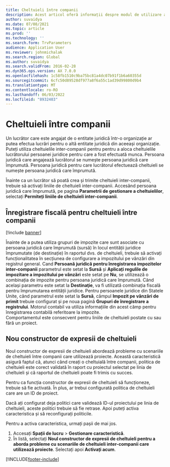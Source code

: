 ```yaml
---
title: Cheltuieli între companii
description: Acest articol oferă informații despre modul de utilizare a cheltuielilor între companii pentru a aloca cheltuielile unui lucrător persoanei juridice pentru care a fost efectuată munca.
author: suvaidya
ms.date: 07/08/2021
ms.topic: article
ms.prod: ''
ms.technology: ''
ms.search.form: TrvParameters
audience: Application User
ms.reviewer: johnmichalak
ms.search.region: Global
ms.author: suvaidya
ms.search.validFrom: 2016-02-28
ms.dyn365.ops.version: AX 7.0.0
ms.openlocfilehash: 1c58fb1510c9ba75bc81a4dc07b91f1b6a60355d
ms.sourcegitcommit: 6cfc50d89528df977a8f6a55c1ad39d99800d9b4
ms.translationtype: MT
ms.contentlocale: ro-RO
ms.lasthandoff: 06/03/2022
ms.locfileid: "8932403"
---
```

# <a name="intercompany-expenses"></a>Cheltuieli între companii

Un lucrător care este angajat de o entitate juridică într-o organizație ar putea efectua lucrări pentru o altă entitate juridică din aceeași organizație. Puteți utiliza cheltuielile inter-companii pentru pentru a aloca cheltuielile lucrătorului persoanei juridice pentru care a fost efectuată munca. Persoana juridică care angajează lucrătorul se numește persoana juridică care împrumută. Persoana juridică pentru care lucrătorul efectuează cheltuieli se numește persoana juridică care împrumută. 

Înainte ca un lucrător să poată crea și trimite cheltuieli inter-companii, trebuie să activați liniile de cheltuieli inter-companii. Accesând persoana juridică care împrumută, pe pagina **Parametrii de gestionare a cheltuielilor**, selectați **Permiteți liniile de cheltuieli inter-companii**. 

## <a name="tax-posting-for-intercompany-expenses"></a>Înregistrare fiscală pentru cheltuieli între companii

[!include [banner](../includes/banner.md)]

Înainte de a putea utiliza grupuri de impozite care sunt asociate cu persoana juridică care împrumută (sursă) în locul entității juridice împrumutate (de destinație) în raportul dvs. de cheltuieli, trebuie să activați funcționalitatea în secțiunea de configurare a impozitului pe vânzări din registrul general. Cand **Persoană juridică pentru înregistrarea impozitelor inter-companii** parametrul este setat la **Sursă** și **Aplicați regulile de impozitare a impozitului pe vânzări** este setat pe **Nu**, se utilizează o combinația de impozite pentru persoana juridică care împrumută. Când același parametru este setat la **Destinaţie**, va fi utilizată combinația fiscală pentru împrumutarea entității juridice. Pentru persoanele juridice din Statele Unite, când parametrul este setat la **Sursă**, câmpul **Impozit pe vânzări de primit** trebuie configurat și pe noua pagină **Grupuri de înregistrare a registrului**. Motorul contabil va utiliza informațiile din acest câmp pentru înregistrarea contabilă referitoare la impozite.   
Comportamentul este consecvent pentru liniile de cheltuieli postate cu sau fără un proiect.  

## <a name="new-expense-expression-builder"></a>Nou constructor de expresii de cheltuieli

Noul constructor de expresii de cheltuieli abordează probleme cu scenariile de cheltuieli între companii care utilizează proiecte. Această caracteristică asigură faptul că, atunci când creați o cheltuială între companii, politica de cheltuieli este corect validată în raport cu proiectul selectat pe linia de cheltuieli și că raportul de cheltuieli poate fi trimis cu succes.

Pentru ca funcția constructor de expresii de cheltuieli să funcționeze, trebuie să fie activată. În plus, ar trebui configurată politica de cheltuieli care are un ID de proiect.

Dacă ați configurat deja politici care validează ID-ul proiectului pe linia de cheltuieli, aceste politici trebuie să fie retrase. Apoi puteți activa caracteristica și să reconfigurați politicile.

Pentru a activa caracteristica, urmați pașii de mai jos.

1. Accesați **Spații de lucru** \> **Gestionare caracteristică**.
2. În listă, selectați **Noul constructor de expresii de cheltuieli pentru a aborda probleme cu scenariile de cheltuieli inter-companii care utilizează proiecte**. Selectați apoi **Activați acum**.

[!INCLUDE[footer-include](../includes/footer-banner.md)]
